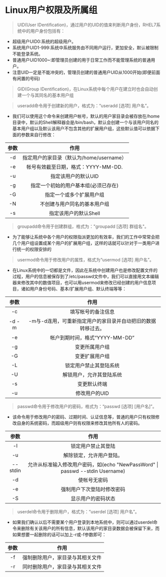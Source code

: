 # Linux用户权限及所属组
> UID(User IDentification)，通过用户的UID的值来判断用户身份，RHEL7系统中的用户身份包括有：
- 超级用户UID0:系统的超级用户。
- 系统用户UID1-999:系统中系统服务由不同用户运行，更加安全，默认被限制不能登录系统。
- 普通用户UID1000~:即管理员创建的用于日常工作而不能管理系统的普通用户。
- 注意UID一定是不能冲突的，管理员创建的普通用户UID从1000开始(即便前面有闲置的号码)

> GID(Group IDentification)，在Linux系统中每个用户在建立时也会自动创建一个与其同名的基本用户组

> useradd命令用于创建新的用户，格式为：“useradd [选项]  用户名”。
- 我们可以使用这个命令来创建用户帐号，默认的用户家目录会被存放在/home目录中，默认的Shell解释器会是/bin/bash，默认会创建一个与该用户同名的基本用户组以及默认该用户不包含其他的扩展用户组，这些默认值可以依据下面的参数来自行修改：

| 参数  | 作用  |
| :---: | :---: |
| -d | 指定用户的家目录（默认为/home/username） |
| -e | 帐号有效截至日期，格式：YYYY-MM-DD. |
| -u | 指定该用户的默认UID |
| -g | 指定一个初始的用户基本组(必须已存在) |
| -G | 指定一个或多个扩展用户组 |
| -N | 不创建与用户同名的基本用户组 |
| -s | 指定该用户的默认Shell |
        
> groupadd命令用于创建群组，格式为："groupadd [选项] 群组名"。
-  为了能够让系统中各个用户的权限指派更加的有效率，我们的工作中常常会把几个用户组设置成某个用户的扩展用户组，这样的话就可以针对于一类用户进行统一的权限安排的
        
> usermod命令用于修改用户的属性，格式为“usermod [选项] 用户名”。
- 在Linux系统中的一切都是文件，因此在系统中创建用户也是修改配置文件的过程，用户的信息被保存到了/etc/passwd文件中，我们可以直接用文本编辑器来修改其中的数值项目，也可以用usermod来修改已经创建的用户信息项目，诸如用户身份号码、基本/扩展用户组、默认终端等等：

| 参数  | 作用  |
| :---: | :---: |
| -c | 填写帐号的备注信息 |
| -d -m | -m与-d连用，可重新指定用户的家目录并自动把旧的数据转移过去。 |
| -e | 帐户到期时间，格式“YYYY-MM-DD” |
| -g | 变更所属用户组 |
| -G | 变更扩展用户组 |
| -L | 锁定用户禁止其登陆系统 |
| -U | 解锁用户，允许其登陆系统 |
| -s | 变更默认终端 |
| -u | 修改用户的UID |
      
> passwd命令用于修改用户的密码，格式为：“passwd [选项] [用户名]”。
- 该命令用于修改用户的密码、过期时间、认证信息等，普通的用户只有权限修改自身的系统密码，而超级用户则有权限来修改其他所有人的密码。

| 参数  | 作用  |
| :---: | :---: |
| -l | 锁定用户禁止其登陆 |
| -u | 解除锁定，允许用户登陆。 |
| --stdin | 允许从标准输入修改用户密码，如(echo "NewPassWord" &#124; passwd --stdin Username) |
| -d | 使帐号无密码 |
| -e | 强制用户下次登陆时修改密码 |
| -S | 显示用户的密码状态 |

> userdel命令用于删除用户，格式为：“userdel [选项] 用户名”。
- 如果我们确认以后不需要某个用户登录到本地系统中，则可以通过userdel命令来删除有关该用户的所有信息，默认该用户的家目录数据会被保留下来，而如果想要一起删除的话可以加上-r或-f参数即可：

| 参数  | 作用  |
| :---: | :---: |
| -f | 强制删除用户，家目录与其相关文件 |
| -r | 同时删除用户，家目录与其相关文件 |